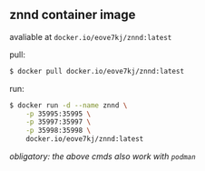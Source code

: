 ## znnd container image 
avaliable at `docker.io/eove7kj/znnd:latest`

pull:
```bash
$ docker pull docker.io/eove7kj/znnd:latest
```

run:
```bash
$ docker run -d --name znnd \
    -p 35995:35995 \
    -p 35997:35997 \
    -p 35998:35998 \
    docker.io/eove7kj/znnd:latest
```

*obligatory: the above cmds also work with `podman`*


